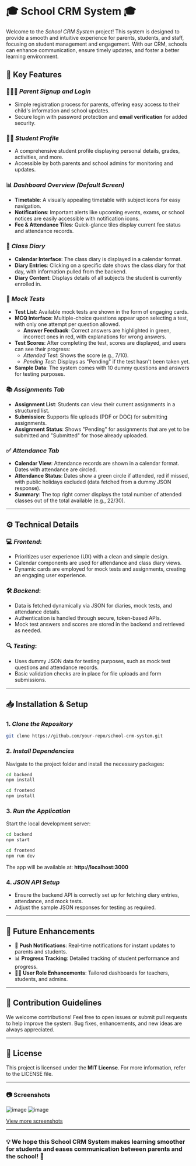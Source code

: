 # 🎓 School CRM System 🎓

Welcome to the *School CRM System* project! This system is designed to provide a smooth and intuitive experience for parents, students, and staff, focusing on student management and engagement. With our CRM, schools can enhance communication, ensure timely updates, and foster a better learning environment.

## 🌟 Key Features

### 👨‍👩‍👦 *Parent Signup and Login*
   - Simple registration process for parents, offering easy access to their child's information and school updates.
   - Secure login with password protection and **email verification** for added security.

### 🧑‍🎓 *Student Profile*
   - A comprehensive student profile displaying personal details, grades, activities, and more.
   - Accessible by both parents and school admins for monitoring and updates.

### 📊 *Dashboard Overview (Default Screen)*
   - **Timetable**: A visually appealing timetable with subject icons for easy navigation.
   - **Notifications**: Important alerts like upcoming events, exams, or school notices are easily accessible with notification icons.
   - **Fee & Attendance Tiles**: Quick-glance tiles display current fee status and attendance records.

### 📅 *Class Diary*
   - **Calendar Interface**: The class diary is displayed in a calendar format.
   - **Diary Entries**: Clicking on a specific date shows the class diary for that day, with information pulled from the backend.
   - **Diary Content**: Displays details of all subjects the student is currently enrolled in.

### 📝 *Mock Tests*
   - **Test List**: Available mock tests are shown in the form of engaging cards.
   - **MCQ Interface**: Multiple-choice questions appear upon selecting a test, with only one attempt per question allowed.
      - **Answer Feedback**: Correct answers are highlighted in green, incorrect ones in red, with explanations for wrong answers.
   - **Test Scores**: After completing the test, scores are displayed, and users can see their progress:
      - *Attended Test*: Shows the score (e.g., 7/10).
      - *Pending Test*: Displays as "Pending" if the test hasn't been taken yet.
   - **Sample Data**: The system comes with 10 dummy questions and answers for testing purposes.

### 📚 *Assignments Tab*
   - **Assignment List**: Students can view their current assignments in a structured list.
   - **Submission**: Supports file uploads (PDF or DOC) for submitting assignments.
   - **Assignment Status**: Shows "Pending" for assignments that are yet to be submitted and "Submitted" for those already uploaded.

### ✅ *Attendance Tab*
   - **Calendar View**: Attendance records are shown in a calendar format. Dates with attendance are circled.
   - **Attendance Status**: Dates show a green circle if attended, red if missed, with public holidays excluded (data fetched from a dummy JSON response).
   - **Summary**: The top right corner displays the total number of attended classes out of the total available (e.g., 22/30).

---

## ⚙️ Technical Details

### 💻 *Frontend*:
   - Prioritizes user experience (UX) with a clean and simple design.
   - Calendar components are used for attendance and class diary views.
   - Dynamic cards are employed for mock tests and assignments, creating an engaging user experience.

### 🛠️ *Backend*:
   - Data is fetched dynamically via JSON for diaries, mock tests, and attendance details.
   - Authentication is handled through secure, token-based APIs.
   - Mock test answers and scores are stored in the backend and retrieved as needed.

### 🔍 *Testing*:
   - Uses dummy JSON data for testing purposes, such as mock test questions and attendance records.
   - Basic validation checks are in place for file uploads and form submissions.

---

## 📥 Installation & Setup

### 1. *Clone the Repository* 
   ```bash
   git clone https://github.com/your-repo/school-crm-system.git
   ```

### 2. *Install Dependencies* 
   Navigate to the project folder and install the necessary packages:
   ```bash
   cd backend
   npm install
   ```
   ```bash
   cd frontend
   npm install
   ```


### 3. *Run the Application* 
   Start the local development server:
   ```bash
   cd backend
   npm start
   ```
   ```bash
   cd frontend
   npm run dev
   ```
   The app will be available at: **http://localhost:3000**

### 4. *JSON API Setup*
   - Ensure the backend API is correctly set up for fetching diary entries, attendance, and mock tests.
   - Adjust the sample JSON responses for testing as required.

---

## 🚀 Future Enhancements

- 🔔 **Push Notifications**: Real-time notifications for instant updates to parents and students.
- 📊 **Progress Tracking**: Detailed tracking of student performance and progress.
- 👨‍🏫 **User Role Enhancements**: Tailored dashboards for teachers, students, and admins.

---

## 🤝 Contribution Guidelines

We welcome contributions! Feel free to open issues or submit pull requests to help improve the system. Bug fixes, enhancements, and new ideas are always appreciated.

---

## 📄 License

This project is licensed under the **MIT License**. For more information, refer to the LICENSE file.

---

### 📷 Screenshots
![image](https://github.com/user-attachments/assets/99f053d8-8917-4513-a79f-bf5154f1c9db)
![image](https://github.com/user-attachments/assets/d41d8b2a-0e40-487e-87ad-1a9e12caf153)

[View more screenshots](https://github.com/user-attachments/assets/727a661c-65e0-4cfc-bf13-4a6675a1f4a1)

---

### 💡 We hope this School CRM System makes learning smoother for students and eases communication between parents and the school! 🎉
